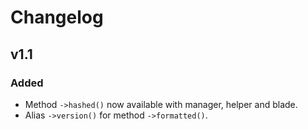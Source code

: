 # Changelog

## v1.1

### Added
- Method `->hashed()` now available with manager, helper and blade.
- Alias `->version()` for method `->formatted()`.
